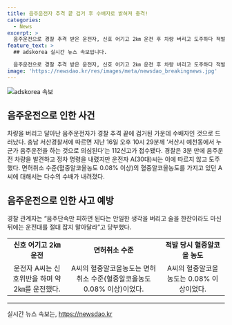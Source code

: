 ```yaml
---
title: 음주운전자 추격 끝 검거 후 수배자로 밝혀져 충격!
categories:
  - News
excerpt: >
  음주운전으로 경찰 추격 받은 운전자, 신호 어기고 2㎞ 운전 후 차량 버리고 도주하다 적발. 검거 당시 혈중알코올 농도는 면허취소 수준. 안일한 태도로 음주운전을 반복한 운전자에 대한 경찰의 경고. (단어수: 48, 글자수: 264)
feature_text: >
  ## adskorea 실시간 뉴스 속보입니다.

  음주운전으로 경찰 추격 받은 운전자, 신호 어기고 2㎞ 운전 후 차량 버리고 도주하다 적발. 검거 당시 혈중알코올 농도는 면허취소 수준. 안일한 태도로 음주운전을 반복한 운전자에 대한 경찰의 경고. (단어수: 48, 글자수: 264)
image: 'https://newsdao.kr/res/images/meta/newsdao_breakingnews.jpg'
---
```


<p><img src="https://newsdao.kr/res/images/meta/newsdao_breakingnews.jpg" alt="adskorea 속보" /></p>

<h2 data-ke-size="size26">음주운전으로 인한 사건</h2>

<p data-ke-size="size16">차량을 버리고 달아난 음주운전자가 경찰 추격 끝에 검거된 가운데 수배자인 것으로 드러났다. 충남 서산경찰서에 따르면 지난 16일 오후 10시 29분께 ‘서산시 예천동에서 누군가 음주운전을 하는 것으로 의심된다’는 112신고가 접수됐다. 경찰은 3분 만에 음주운전 차량을 발견하고 정차 명령을 내렸지만 운전자 A(30대)씨는 이에 따르지 않고 도주했다. 면허취소 수준(혈중알코올농도 0.08% 이상)의 혈중알코올농도를 가지고 있던 A씨에 대해서는 다수의 수배가 내려졌다.</p>

<h2 data-ke-size="size26">음주운전으로 인한 사고 예방</h2>

<p data-ke-size="size16">경찰 관계자는 “음주단속만 피하면 된다는 안일한 생각을 버리고 술을 한잔이라도 마신 뒤에는 운전대를 절대 잡지 말아달라”고 당부했다.</p>

<table>
  <tr>
    <td style="text-align: center; height: 17px;"><b>신호 어기고 2㎞ 운전</b></td>
    <td style="text-align: center; height: 17px;"><b>면허취소 수준</b></td>
    <td style="text-align: center; height: 17px;"><b>적발 당시 혈중알코올 농도</b></td>
  </tr>
  <tr>
    <td style="text-align: center; height: 17px;">운전자 A씨는 신호위반을 하며 약 2㎞를 운전했다.</td>
    <td style="text-align: center; height: 17px;">A씨의 혈중알코올농도는 면허취소 수준(혈중알코올농도 0.08% 이상)이었다.</td>
    <td style="text-align: center; height: 17px;">A씨의 혈중알코올농도는 0.08% 이상이었다.</td>
  </tr>
</table>

<hr>
실시간 뉴스 속보는, <a href="https://newsdao.kr" rel="dofollow">https://newsdao.kr</a>



